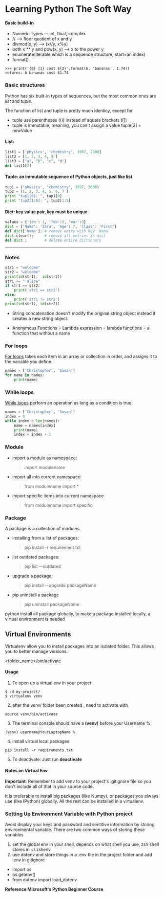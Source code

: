 # Learning Python The Soft Way



#### Basic build-in

- Numeric Types — int, float, complex
- // --> floor quotient of x and y
- divmod(x, y) --> (x//y, x%y)
- both x ** y and pow(x, y) --> x to the power y
- enumerate(iterable which is a sequence structure, start=an index)
- format()
```
>>> print('{0} {1} cost ${2}'.format(6, 'bananas', 1.74))
returns: 6 bananas cost $1.74
```

### Basic structures
Python has six built-in types of sequences, but the most common ones are *list* and *tuple*.

The function of list and tuple is pretty much identicy, except for
- tuple use parentheses (()) instead of square brackets ([])
- tuple is immutable, meaning, you can't assign a value tuple[3] = newValue


 #### List:
```python
list1 = ['physics', 'chemistry', 1997, 2000]
list2 = [1, 2, 3, 4, 5 ]
list3 = ["a", "b", "c", "d"]
del list1[2]
```

 #### Tuple: an immutable sequence of Python objects, just like list
 ```python
tup1 = ('physics', 'chemistry', 1997, 2000)
tup2 = (1, 2, 3, 4, 5, 6, 7 )
print "tup1[0]: ", tup1[0]
print "tup2[1:5]: ", tup2[1:5]
```
#### Dict: key value pair, key must be unique

```python
values = {'jan': 1, 'feb':2, 'mar':3}
dict = {'Name': 'Zara', 'Age': 7, 'Class': 'First'}
del dict['Name']; # remove entry with key 'Name'
dict.clear();     # remove all entries in dict
del dict ;        # delete entire dictionary
```





--------------

### Notes

```python
str1 = "welcome"
str2 = "welcome"
print(id(str1),  id(str2))
str1 += " alice"
if str1 == str2:
    print('str1 == str2')
else:
    print('str1 != str2')
print(id(str1), id(str2))
```

- String concatenation doesn't modify the original string object instead it creates a new string object.

- Anonymous Functions = Lambda expression = lambda functions = a function that without a name


### For loops

[For loops](https://docs.python.org/3/reference/compound_stmts.html#the-for-statement) takes each item in an array or collection in order, and assigns it to the variable you define.

``` python
names = ['Christopher', 'Susan']
for name in names:
    print(name)
```

### While loops

[While loops](https://docs.python.org/3/reference/compound_stmts.html#the-while-statement) perform an operation as long as a condition is true.

``` python
names = ['Christopher', 'Susan']
index = 0
while index < len(names):
    name = names[index]
    print(name)
    index = index + 1
```

### Module

- import a module as namespace:
    > import modulename
- import all into current namespace:
    > from modulename import *
- import specific items into current namespace
    > from modulename import specific

### Package
A package is a collection of modules

- installing from a list of packages:
    > pip install -r requirement.txt
- list outdated packages:
    > pip list --outdated
- upgrade a package:
    > pip install --upgrade packageName
- pip uninstall a package
    > pip uninstall packageName


python install all package globally, to make a package installed locally, a virtual environment is needed

## Virtual Environments

Virtualenv allow you to install packages into an isolated folder. This allows you to better manage versions.

<folder_name>/bin/activate

#### Usage
1. To open up a virtual env in your project
```console
$ cd my-project/
$ virtualenv venv
```
2. after the venv/ folder been created , need to activate with
```console
source venv/bin/activate
```
3. The terminal console should have a **(venv)** before your Username %
```console
(venv) username@YourLaptopName %
```
4. install virtual local packages
```
pip install -r requirements.txt
```
5. To deactivate: Just run **deactivate**


#### Notes on Virtual Env

**Important**: Remember to add venv to your project's .gitignore file so you don't include all of that in your source code.

It is preferable to install big packages (like Numpy), or packages you always use (like IPython) globally.
All the rest can be installed in a virtualenv.



### Setting Up Environment Variable with Python project
Avoid display your keys and password and sentitive information by storing environmental variable.
There are two common ways of storing these variables
1. set the global env in your shell, depends on what shell you use, zsh shell stores in ~/.zshenv
2. use dotenv and store things in a .env file in the project folder and add .env in gitignore

- import os
- os.getenv()
- from dotenv import load_dotenv

**Reference Microsoft's Python Beginner Course**

